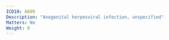 ```yaml
---
ICD10: A609
Description: "Anogenital herpesviral infection, unspecified"
Matters: No
Weight: 0
---
```

